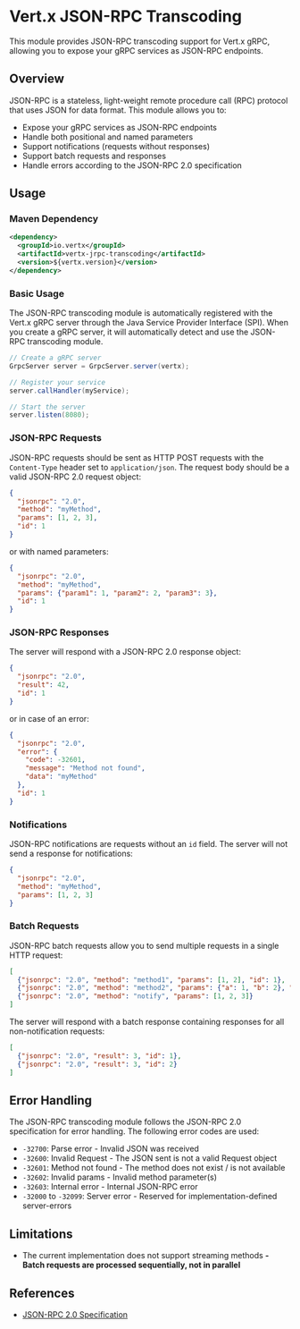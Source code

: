 # Vert.x JSON-RPC Transcoding

This module provides JSON-RPC transcoding support for Vert.x gRPC, allowing you to expose your gRPC services as JSON-RPC endpoints.

## Overview

JSON-RPC is a stateless, light-weight remote procedure call (RPC) protocol that uses JSON for data format. This module allows you to:

- Expose your gRPC services as JSON-RPC endpoints
- Handle both positional and named parameters
- Support notifications (requests without responses)
- Support batch requests and responses
- Handle errors according to the JSON-RPC 2.0 specification

## Usage

### Maven Dependency

```xml
<dependency>
  <groupId>io.vertx</groupId>
  <artifactId>vertx-jrpc-transcoding</artifactId>
  <version>${vertx.version}</version>
</dependency>
```

### Basic Usage

The JSON-RPC transcoding module is automatically registered with the Vert.x gRPC server through the Java Service Provider Interface (SPI). When you create a gRPC server, it will automatically detect and use the JSON-RPC transcoding module.

```java
// Create a gRPC server
GrpcServer server = GrpcServer.server(vertx);

// Register your service
server.callHandler(myService);

// Start the server
server.listen(8080);
```

### JSON-RPC Requests

JSON-RPC requests should be sent as HTTP POST requests with the `Content-Type` header set to `application/json`. The request body should be a valid JSON-RPC 2.0 request object:

```json
{
  "jsonrpc": "2.0",
  "method": "myMethod",
  "params": [1, 2, 3],
  "id": 1
}
```

or with named parameters:

```json
{
  "jsonrpc": "2.0",
  "method": "myMethod",
  "params": {"param1": 1, "param2": 2, "param3": 3},
  "id": 1
}
```

### JSON-RPC Responses

The server will respond with a JSON-RPC 2.0 response object:

```json
{
  "jsonrpc": "2.0",
  "result": 42,
  "id": 1
}
```

or in case of an error:

```json
{
  "jsonrpc": "2.0",
  "error": {
    "code": -32601,
    "message": "Method not found",
    "data": "myMethod"
  },
  "id": 1
}
```

### Notifications

JSON-RPC notifications are requests without an `id` field. The server will not send a response for notifications:

```json
{
  "jsonrpc": "2.0",
  "method": "myMethod",
  "params": [1, 2, 3]
}
```

### Batch Requests

JSON-RPC batch requests allow you to send multiple requests in a single HTTP request:

```json
[
  {"jsonrpc": "2.0", "method": "method1", "params": [1, 2], "id": 1},
  {"jsonrpc": "2.0", "method": "method2", "params": {"a": 1, "b": 2}, "id": 2},
  {"jsonrpc": "2.0", "method": "notify", "params": [1, 2, 3]}
]
```

The server will respond with a batch response containing responses for all non-notification requests:

```json
[
  {"jsonrpc": "2.0", "result": 3, "id": 1},
  {"jsonrpc": "2.0", "result": 3, "id": 2}
]
```

## Error Handling

The JSON-RPC transcoding module follows the JSON-RPC 2.0 specification for error handling. The following error codes are used:

- `-32700`: Parse error - Invalid JSON was received
- `-32600`: Invalid Request - The JSON sent is not a valid Request object
- `-32601`: Method not found - The method does not exist / is not available
- `-32602`: Invalid params - Invalid method parameter(s)
- `-32603`: Internal error - Internal JSON-RPC error
- `-32000` to `-32099`: Server error - Reserved for implementation-defined server-errors

## Limitations

- The current implementation does not support streaming methods
**- Batch requests are processed sequentially, not in parallel**

## References

- [JSON-RPC 2.0 Specification](https://www.jsonrpc.org/specification)
